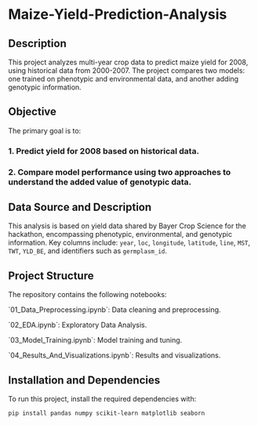 # Maize-Yield-Prediction-Analysis

## Description
This project analyzes multi-year crop data to predict maize yield for 2008, using historical data from 2000-2007. The project compares two models: one trained on phenotypic and environmental data, and another adding genotypic information.


## Objective
The primary goal is to:

### 1. Predict yield for 2008 based on historical data.
### 2. Compare model performance using two approaches to understand the added value of genotypic data.

## Data Source and Description
This analysis is based on yield data shared by Bayer Crop Science for the hackathon, encompassing phenotypic, environmental, and genotypic information. Key columns include:
`year`, `loc`, `longitude`, `latitude`, `line`, `MST`, `TWT`, `YLD_BE`, and identifiers such as `germplasm_id`.

## Project Structure
The repository contains the following notebooks:
<p> `01_Data_Preprocessing.ipynb`: Data cleaning and preprocessing.</p>
<p> `02_EDA.ipynb`: Exploratory Data Analysis.</p>
<p> `03_Model_Training.ipynb`: Model training and tuning.</p>
<p> `04_Results_And_Visualizations.ipynb`: Results and visualizations.</p>

## Installation and Dependencies
To run this project, install the required dependencies with:

```
pip install pandas numpy scikit-learn matplotlib seaborn
```
